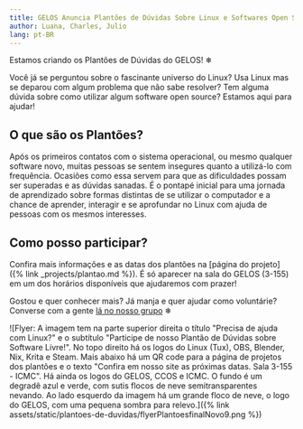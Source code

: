 ```yaml
---
title: GELOS Anuncia Plantões de Dúvidas Sobre Linux e Softwares Open Source 
author: Luana, Charles, Julio
lang: pt-BR
---
```


Estamos criando os Plantões de Dúvidas do GELOS! ❄

Você já se perguntou sobre o fascinante universo do Linux? Usa Linux mas se deparou com algum problema que não sabe resolver? Tem alguma dúvida sobre como utilizar algum software open source? Estamos aqui para ajudar!

## O que são os Plantões?

Após os primeiros contatos com o sistema operacional, ou mesmo qualquer software novo, muitas pessoas se sentem insegures quanto a utilizá-lo com frequência. Ocasiões como essa servem para que as dificuldades possam ser superadas e as dúvidas sanadas. É o pontapé inicial para uma jornada de aprendizado sobre formas distintas de se utilizar o computador e a chance de aprender, interagir e se aprofundar no Linux com ajuda de pessoas com os mesmos interesses.

## Como posso participar?

Confira mais informações e as datas dos plantões na [página do projeto]({% link _projects/plantao.md %}). É só aparecer na sala do GELOS (3-155) em um dos horários disponíveis que ajudaremos com prazer!

Gostou e quer conhecer mais? Já manja e quer ajudar como voluntárie? Converse com a gente [lá no nosso grupo](https://t.me/gelos_geral) ❄


![Flyer: A imagem tem na parte superior direita o título "Precisa de ajuda com Linux?" e o subtítulo "Participe de nosso Plantão de Dúvidas sobre Software Livre!". No topo direito há os logos do Linux (Tux), OBS, Blender, Nix, Krita e Steam. Mais abaixo há um QR code para a página de projetos dos plantões e o texto "Confira em nosso site as próximas datas. Sala 3-155 - ICMC". Há ainda os logos do GELOS, CCOS e ICMC. O fundo é um degradê azul e verde, com sutis flocos de neve semitransparentes nevando. Ao lado esquerdo da imagem há um grande floco de neve, o logo do GELOS, com uma pequena sombra para relevo.]({% link assets/static/plantoes-de-duvidas/flyerPlantoesfinalNovo9.png %})
